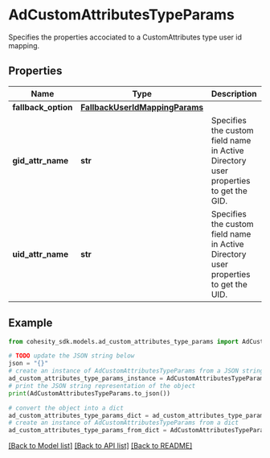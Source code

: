 # AdCustomAttributesTypeParams

Specifies the properties accociated to a CustomAttributes type user id mapping.

## Properties

Name | Type | Description | Notes
------------ | ------------- | ------------- | -------------
**fallback_option** | [**FallbackUserIdMappingParams**](FallbackUserIdMappingParams.md) |  | 
**gid_attr_name** | **str** | Specifies the custom field name in Active Directory user properties to get the GID. | 
**uid_attr_name** | **str** | Specifies the custom field name in Active Directory user properties to get the UID. | 

## Example

```python
from cohesity_sdk.models.ad_custom_attributes_type_params import AdCustomAttributesTypeParams

# TODO update the JSON string below
json = "{}"
# create an instance of AdCustomAttributesTypeParams from a JSON string
ad_custom_attributes_type_params_instance = AdCustomAttributesTypeParams.from_json(json)
# print the JSON string representation of the object
print(AdCustomAttributesTypeParams.to_json())

# convert the object into a dict
ad_custom_attributes_type_params_dict = ad_custom_attributes_type_params_instance.to_dict()
# create an instance of AdCustomAttributesTypeParams from a dict
ad_custom_attributes_type_params_from_dict = AdCustomAttributesTypeParams.from_dict(ad_custom_attributes_type_params_dict)
```
[[Back to Model list]](../README.md#documentation-for-models) [[Back to API list]](../README.md#documentation-for-api-endpoints) [[Back to README]](../README.md)


